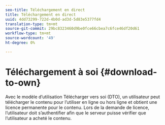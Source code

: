 ```yaml
---
seo-title: Téléchargement en direct
title: Téléchargement en direct
uuid: 4dd73299-722d-4b0d-ad3d-5d83e5377fd4
translation-type: tm+mt
source-git-commit: 29bc8323460d9be0fce66cbea7c6fce46df20d61
workflow-type: tm+mt
source-wordcount: '49'
ht-degree: 0%

---
```



# Téléchargement à soi {#download-to-own}

Avec le modèle d’utilisation Télécharger vers soi (DTO), un utilisateur peut télécharger le contenu pour l’utiliser en ligne ou hors ligne et obtient une licence permanente pour le contenu. Lors de la demande de licence, l’utilisateur doit s’authentifier afin que le serveur puisse vérifier que l’utilisateur a acheté le contenu.
